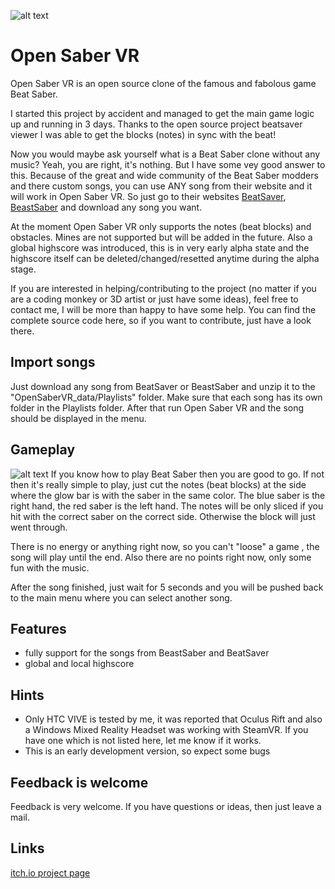 ![alt text](https://img.itch.zone/aW1nLzIxNzU5MTkucG5n/original/88KBuM.png "")
# Open Saber VR

Open Saber VR is an open source clone of the famous and fabolous game Beat Saber. 

I started this project by accident and managed to get the main game logic up and running in 3 days.  Thanks to the open source project beatsaver viewer I was able to get the blocks (notes) in sync with the beat!

Now you would maybe ask yourself what is a Beat Saber clone without any music? Yeah, you are right, it's nothing. But I have some vey good answer to this. Because of the great and wide community of the Beat Saber modders and there custom songs, you can use ANY song from their website and it will work in Open Saber VR. So just go to their websites [BeatSaver](https://beatsaver.com), [BeastSaber](https://bsaber.com) and download any song you want.

At the moment Open Saber VR only supports the notes (beat blocks) and obstacles. Mines are not supported but will be added in the future. Also a global highscore was introduced, this is in very early alpha state and the highscore itself can be deleted/changed/resetted anytime during the alpha stage.

If you are interested in helping/contributing to the project (no matter if you are a coding monkey or 3D artist or just have some ideas), feel free to contact me, I will be more than happy to have some help. You can find the complete source code here, so if you want to contribute, just have a look there.


## Import songs
Just download any song from BeatSaver or BeastSaber and unzip it to the "OpenSaberVR_data/Playlists" folder. Make sure that each song has its own folder in the Playlists folder. After that run Open Saber VR and the song should be displayed in the menu.


## Gameplay
![alt text](https://img.itch.zone/aW1hZ2UvNDMyMDUzLzIyNDc2OTMucG5n/original/%2Bx5231.png "")
If you know how to play Beat Saber then you are good to go. If not then it's really simple to play, just cut the notes (beat blocks) at the side where the glow bar is with the saber in the same color. The blue saber is the right hand, the red saber is the left hand. The notes will be only sliced if you hit with the correct saber on the correct side. Otherwise the block will just went through.

There is no energy or anything right now, so you can't "loose" a game , the song will play until the end. Also there are no points right now, only some fun with the music.

After the song finished, just wait for 5 seconds and you will be pushed back to the main menu where you can select another song.


## Features
 - fully support for the songs from BeastSaber and BeatSaver
 - global and local highscore


## Hints
 - Only HTC VIVE is tested by me, it was reported that Oculus Rift and also a Windows Mixed Reality Headset was working with SteamVR. If you have one which is not listed here, let me know if it works.
 - This is an early development version, so expect some bugs 


## Feedback is welcome 
Feedback is very welcome. If you have questions or ideas, then just leave a mail.

## Links
  [itch.io project page](https://devplayrepeat.itch.io/open-saber-vr)
